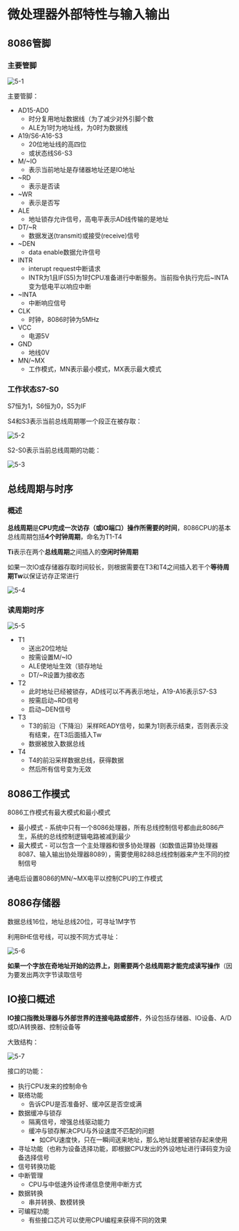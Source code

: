 # 微处理器外部特性与输入输出

## 8086管脚

### 主要管脚

![5-1](img/5-1.png)

主要管脚：
- AD15-AD0
  - 时分复用地址数据线（为了减少对外引脚个数
  - ALE为1时为地址线，为0时为数据线
- A19/S6-A16-S3
  - 20位地址线的高四位
  - 或状态线S6-S3
- M/~IO
  - 表示当前地址是存储器地址还是IO地址
- ~RD
  - 表示是否读
- ~WR
  - 表示是否写
- ALE
  - 地址锁存允许信号，高电平表示AD线传输的是地址
- DT/~R
  - 数据发送(transmit)或接受(receive)信号
- ~DEN
  - data enable数据允许信号
- INTR
  - interupt request中断请求
  - INTR为1且IF(S5)为1时CPU准备进行中断服务。当前指令执行完后~INTA变为低电平以响应中断
- ~INTA
  - 中断响应信号
- CLK
  - 时钟，8086时钟为5MHz
- VCC
  - 电源5V
- GND
  - 地线0V
- MN/~MX
  - 工作模式，MN表示最小模式，MX表示最大模式

### 工作状态S7-S0

S7恒为1，S6恒为0，S5为IF

S4和S3表示当前总线周期哪一个段正在被存取：

![5-2](img/5-2.png)

S2-S0表示当前总线周期的功能：

![5-3](img/5-3.png)

## 总线周期与时序

### 概述

**总线周期**是**CPU完成一次访存（或IO端口）操作所需要的时间**，8086CPU的基本总线周期包括**4个时钟周期**，命名为T1-T4

**Ti**表示在两个**总线周期**之间插入的**空闲时钟周期**

如果一次IO或存储器存取时间较长，则根据需要在T3和T4之间插入若干个**等待周期Tw**以保证访存正常进行

![5-4](img/5-4.png)

### 读周期时序

![5-5](img/5-5.png)

- T1
  - 送出20位地址
  - 按需设置M/~IO
  - ALE使地址生效（锁存地址
  - DT/~R设置为接收态
- T2
  - 此时地址已经被锁存，AD线可以不再表示地址，A19-A16表示S7-S3
  - 按需启动~RD信号
  - 启动~DEN信号
- T3
  - T3的前沿（下降沿）采样READY信号，如果为1则表示结束，否则表示没有结束，在T3后面插入Tw
  - 数据被放入数据总线
- T4
  - T4的前沿采样数据总线，获得数据
  - 然后所有信号变为无效

## 8086工作模式

8086工作模式有最大模式和最小模式

- 最小模式 - 系统中只有一个8086处理器，所有总线控制信号都由此8086产生，系统的总线控制逻辑电路被减到最少
- 最大模式 - 可以包含一个主处理器和很多协处理器（如数值运算协处理器8087、输入输出协处理器8089），需要使用8288总线控制器来产生不同的控制信号

通电后设置8086的MN/~MX电平以控制CPU的工作模式

## 8086存储器

数据总线16位，地址总线20位，可寻址1M字节

利用BHE信号线，可以按不同方式寻址：

![5-6](img/5-6.png)

**如果一个字放在奇地址开始的边界上，则需要两个总线周期才能完成读写操作**（因为要发出两次字节读取信号

## IO接口概述

**IO接口指微处理器与外部世界的连接电路或部件**，外设包括存储器、IO设备、A/D或D/A转换器、控制设备等

大致结构：

![5-7](img/5-7.png)

接口的功能：
- 执行CPU发来的控制命令
- 联络功能
  - 告诉CPU是否准备好、缓冲区是否空或满
- 数据缓冲与锁存
  - 隔离信号，增强总线驱动能力
  - 缓冲与锁存解决CPU与外设速度不匹配的问题
    - 如CPU速度快，只在一瞬间送来地址，那么地址就要被锁存起来使用
- 寻址功能（也称为设备选择功能，即根据CPU发出的外设地址进行译码变为设备选择信号
- 信号转换功能
- 中断管理
  - CPU与中低速外设传递信息使用中断方式
- 数据转换
  - 串并转换、数模转换
- 可编程功能
  - 有些接口芯片可以使用CPU编程来获得不同的效果